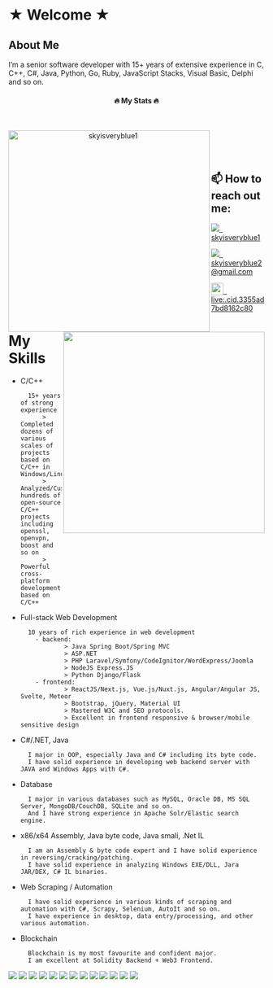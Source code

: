 # ★ Welcome ★

## About Me
  I’m a senior software developer with 15+ years of extensive experience in C, C++, C#, Java, Python, Go, Ruby, JavaScript Stacks, Visual Basic, Delphi and so on.

  <h4 align="center">🔥 My Stats 🔥</h4>
  <br>
  <p align=center>
    <div align=center>
      <a href="https://github.com/skyisveryblue1/github-readme-streak-stats" title="Go to Source">
        <img align="left" width=396 src="https://github-readme-streak-stats.herokuapp.com/?user=skyisveryblue1&theme=react&border=61dafb&hide_border=true" alt="skyisveryblue1" />
      </a>
      <a href="https://github.com/skyisveryblue1/github-readme-stats" title="Go to Source">
        <img align="right" width=396 src="https://github-readme-stats.vercel.app/api?username=skyisveryblue1&show_icons=true&theme=react&border_color=61dafb&hide_border=true" />
      </a>
    </div>
    <br><br><br>
  <!--   <div align=center>
      <a href="https://github.com/skyisveryblue1/github-readme-stats" title="Go to Source">
        <img height="180rem" src="https://github-readme-stats.vercel.app/api/top-langs/?username=skyisveryblue1&layout=compact&theme=react" alt="Top languages" />
      </a>
    </div> -->
  </p>

## 📫 How to reach out me:
[<img src="https://img.shields.io/github/followers/manliestben?color=black&label=GitHub&logo=GitHub&logoColor=white&style=flat-square" />&ensp; skyisveryblue1](https://github.com/skyisveryblue1)

[<img src="https://img.shields.io/badge/-Gmail-D14836?style=flat-square&logo=Gmail&logoColor=white" />&ensp; skyisveryblue2@gmail.com](https://mailto:skyisveryblue2@gmail.com)

[<img src="https://img.icons8.com/color/1x/skype--v4.png" style="height: 24px;vertical-align: bottom;" valign="bottom"/>&ensp; live:.cid.3355ad7bd8162c80](https://join.skype.com/invite/vhJg1GxTnEQn)

# My Skills

* C/C++

        15+ years of strong experience
            > Completed dozens of various scales of projects based on C/C++ in Windows/Linux/macOS
            > Analyzed/Customized hundreds of open-source C/C++ projects including openssl, openvpn, boost and so on
            > Powerful cross-platform development based on C/C++
          
* Full-stack Web Development

        10 years of rich experience in web development
          - backend:
                  > Java Spring Boot/Spring MVC
                  > ASP.NET
                  > PHP Laravel/Symfony/CodeIgnitor/WordExpress/Joomla 
                  > NodeJS Express.JS
                  > Python Django/Flask
          - frontend:
                  > ReactJS/Next.js, Vue.js/Nuxt.js, Angular/Angular JS, Svelte, Meteor
                  > Bootstrap, jQuery, Material UI
                  > Mastered W3C and SEO protocols.
                  > Excellent in frontend responsive & browser/mobile sensitive design

* C#/.NET, Java

        I major in OOP, especially Java and C# including its byte code.
        I have solid experience in developing web backend server with JAVA and Windows Apps with C#.

* Database

        I major in various databases such as MySQL, Oracle DB, MS SQL Server, MongoDB/CouchDB, SQLite and so on.
        And I have strong experience in Apache Solr/Elastic search engine.

* x86/x64 Assembly, Java byte code, Java smali, .Net IL

        I am an Assembly & byte code expert and I have solid experience in reversing/cracking/patching.
        I have solid experience in analyzing Windows EXE/DLL, Jara JAR/DEX, C# IL binaries.

* Web Scraping / Automation

        I have solid experience in various kinds of scraping and automation with C#, Scrapy, Selenium, AutoIt and so on.
        I have experience in desktop, data entry/processing, and other various automation.
  
* Blockchain

        Blockchain is my most favourite and confident major.
        I am excellent at Solidity Backend + Web3 Frontend.

[<img src="https://img.shields.io/badge/C-ED8B00?style=for-the-badge&logo=C&logoColor=white" />](#)
[<img src="https://img.shields.io/badge/C++-239120?style=for-the-badge&logo=cplusplus&logoColor=white" />](#)
[<img src="https://img.shields.io/badge/Java-ED8B00?style=for-the-badge&logo=java&logoColor=white" />](#)
[<img src="https://img.shields.io/badge/C%23-239120?style=for-the-badge&logo=c-sharp&logoColor=white" />](#)
[<img src="https://img.shields.io/badge/.NET-512BD4?style=for-the-badge&logo=dotnet&logoColor=white" />](#)
[<img src="https://img.shields.io/badge/JavaScript-323330?style=for-the-badge&logo=javascript&logoColor=F7DF1E" />](#)
[<img src="https://img.shields.io/badge/Node.js-339933?style=for-the-badge&logo=nodedotjs&logoColor=white" />](#)
[<img src="https://img.shields.io/badge/Spring_Boot-F2F4F9?style=for-the-badge&logo=spring-boot" />](#)
[<img src="https://img.shields.io/badge/React-20232A?style=for-the-badge&logo=react&logoColor=61DAFB" />](#)
[<img src="https://img.shields.io/badge/firebase-ffca28?style=for-the-badge&logo=firebase&logoColor=black" />](#)
[<img src="https://img.shields.io/badge/Solidity-e6e6e6?style=for-the-badge&logo=solidity&logoColor=black" />](#)
[<img src="https://img.shields.io/badge/Amazon_AWS-FF9900?style=for-the-badge&logo=amazonaws&logoColor=white" />](#)
[<img src="https://img.shields.io/badge/Heroku-430098?style=for-the-badge&logo=heroku&logoColor=white" />](#)


